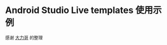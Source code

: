 # Android Studio Live templates 使用示例

感谢 [大力哥](http://blog.csdn.net/qq137722697/article/details/74085789) 的整理
